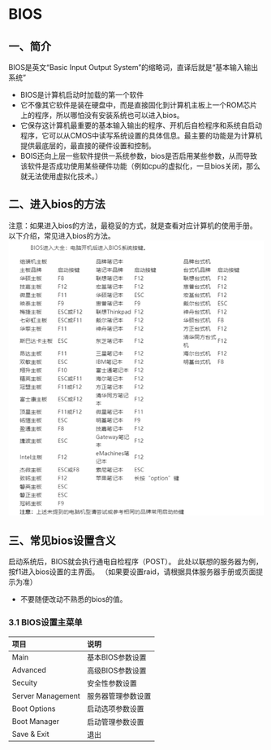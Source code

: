 # BIOS
## 一、简介
BIOS是英文“Basic Input Output System”的缩略词，直译后就是“基本输入输出系统”
- BIOS是计算机启动时加载的第一个软件
- 它不像其它软件是装在硬盘中，而是直接固化到计算机主板上一个ROM芯片上的程序，所以哪怕没有安装系统也可以进入bios。
- 它保存这计算机最重要的基本输入输出的程序、开机后自检程序和系统自启动程序，它可以从CMOS中读写系统设置的具体信息。最主要的功能是为计算机提供最底层的，最直接的硬件设置和控制。
- BOIS还向上层一些软件提供一系统参数，bios是否启用某些参数，从而导致该软件是否成功使用某些硬件功能（例如cpu的虚拟化，一旦bios关闭，那么就无法使用虚拟化技术。）

## 二、进入bios的方法
注意：如果进入bios的方法，最稳妥的方式，就是查看对应计算机的使用手册。   
以下介绍，常见进入bios的方法。
![bios进入按键](images/bios%E8%BF%9B%E5%85%A5%E6%96%B9%E6%B3%95.png)

## 三、常见bios设置含义
启动系统后，BIOS就会执行通电自检程序（POST）。
此处以联想的服务器为例，按f1进入bios设置的主界面。
（如果要设置raid，请根据具体服务器手册或页面提示为准）

- 不要随便改动不熟悉的bios的值。

### 3.1 BIOS设置主菜单
| 项目 |  说明   |
|:--- | :------ |
| Main | 基本BIOS参数设置 | 
| Advanced | 高级BIOS参数设置  | 
| Secuity  | 安全性参数设置   | 
| Server Management | 服务器管理参数设置  | 
| Boot Options      |  启动选项参数设置   | 
| Boot Manager    | 启动管理参数设置   | 
| Save & Exit     | 退出    |

